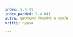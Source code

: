 ```yaml
---
index: 5.4.41
index_padded: 5.4.041
sutra: वृकज्येष्ठाभ्यां तिल्तातिलौ च च्छन्दसि
vritti: nyasa

---
```

